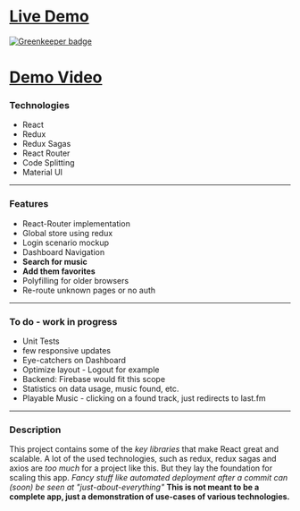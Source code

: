 # [ Live Demo](https://mokimo.github.io/react-music-searcher/#/searchmusic "# Live Demo")

[![Greenkeeper badge](https://badges.greenkeeper.io/mokimo/react-music-searcher.svg)](https://greenkeeper.io/)

# [Demo Video](https://drive.google.com/file/d/1-TsUCK9qQTJq-LpcsdzV4D-03E0o1o6x/view "# Demo Video")

### Technologies

- React
- Redux 
- Redux Sagas
- React Router
- Code Splitting
- Material UI

------------


### Features
- React-Router implementation
- Global store using redux
- Login scenario mockup
- Dashboard Navigation
- **Search for music**
- **Add them favorites**
- Polyfilling for older browsers
- Re-route unknown pages or no auth

------------


### To do - work in progress

- Unit Tests
- few responsive updates
- Eye-catchers on Dashboard
- Optimize layout - Logout for example
- Backend: Firebase would fit this scope
- Statistics on data usage, music found, etc.
- Playable Music - clicking on a found track, just redirects to last.fm



------------


### Description
This project contains some of the *key libraries* that make React great and scalable.
A lot of the used technologies, such as redux, redux sagas and axios are *too much* for a project like this. But they lay the foundation for scaling this app.
_Fancy stuff like automated deployment after a commit can (soon) be seen at "just-about-everything"_
**This is not meant to be a complete app, just a demonstration of use-cases of various technologies.**